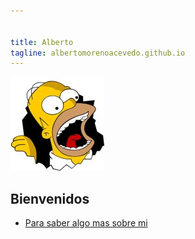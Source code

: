 ```yaml
---


title: Alberto
tagline: albertomorenoacevedo.github.io
---
```

![imagen](foto.jpg)

## Bienvenidos

* [Para saber algo mas sobre mi](/about)

